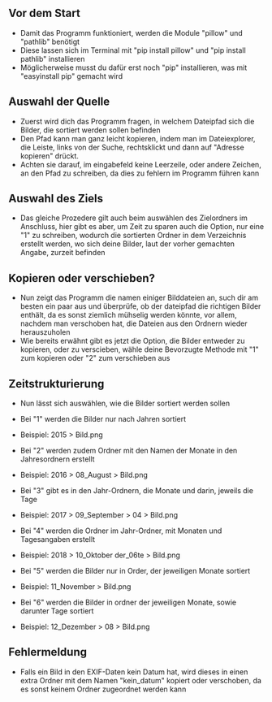 ## Vor dem Start

- Damit das Programm funktioniert, werden die Module "pillow" und "pathlib" benötigt
- Diese lassen sich im Terminal mit "pip install pillow" und "pip install pathlib" installieren
- Möglicherweise musst du dafür erst noch "pip" installieren, was mit "easyinstall pip" gemacht wird


## Auswahl der Quelle

- Zuerst wird dich das Programm fragen, in welchem Dateipfad sich die Bilder, die sortiert werden sollen befinden
- Den Pfad kann man ganz leicht kopieren, indem man im Dateiexplorer, die Leiste, links von der Suche, rechtsklickt
und dann auf "Adresse kopieren" drückt.
- Achten sie darauf, im eingabefeld keine Leerzeile, oder andere Zeichen, an den Pfad zu schreiben, da dies zu fehlern
im Programm führen kann

## Auswahl des Ziels

- Das gleiche Prozedere gilt auch beim auswählen des Zielordners im Anschluss, hier gibt es aber, um Zeit zu sparen
auch die Option, nur eine "1" zu schreiben, wodurch die sortierten Ordner in dem Verzeichnis erstellt werden, wo sich
deine Bilder, laut der vorher gemachten Angabe, zurzeit befinden

## Kopieren oder verschieben?

- Nun zeigt das Programm die namen einiger Bilddateien an, such dir am besten ein paar aus und überprüfe, ob der
dateipfad die richtigen Bilder enthält, da es sonst ziemlich mühselig werden könnte, vor allem, nachdem man verschoben
hat, die Dateien aus den Ordnern wieder herauszuholen
- Wie bereits erwähnt gibt es jetzt die Option, die Bilder entweder zu kopieren, oder zu verscieben, wähle deine
Bevorzugte Methode mit "1" zum kopieren oder "2" zum verschieben aus

## Zeitstrukturierung

- Nun lässt sich auswählen, wie die Bilder sortiert werden sollen


- Bei "1" werden die Bilder nur nach Jahren sortiert
- Beispiel: 2015 > Bild.png


- Bei "2" werden zudem Ordner mit den Namen der Monate in den Jahresordnern erstellt
- Beispiel: 2016 > 08_August > Bild.png


- Bei "3" gibt es in den Jahr-Ordnern, die Monate und darin, jeweils die Tage
- Beispiel: 2017 > 09_September > 04 > Bild.png


- Bei "4" werden die Ordner im Jahr-Ordner, mit Monaten und Tagesangaben erstellt
- Beispiel: 2018 > 10_Oktober der_06te > Bild.png


- Bei "5" werden die Bilder nur in Order, der jeweiligen Monate sortiert
- Beispiel: 11_November > Bild.png


- Bei "6" werden die Bilder in ordner der jeweiligen Monate, sowie darunter Tage sortiert
- Beispiel: 12_Dezember > 08 > Bild.png

## Fehlermeldung

- Falls ein Bild in den EXIF-Daten kein Datum hat, wird dieses in einen extra Ordner mit dem Namen "kein_datum" kopiert
oder verschoben, da es sonst keinem Ordner zugeordnet werden kann